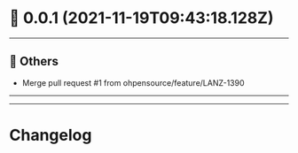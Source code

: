 # :confetti_ball: 0.0.1 (2021-11-19T09:43:18.128Z)
- - -
## :newspaper: Others
* Merge pull request #1 from ohpensource/feature/LANZ-1390
- - -
- - -
# Changelog
